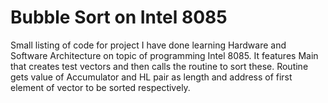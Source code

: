 # Bubble Sort on Intel 8085
Small listing of code for project I have done learning Hardware and Software Architecture on topic of programming Intel 8085.
It features Main that creates test vectors and then calls the routine to sort these.
Routine gets value of Accumulator and HL pair as length and address of first element of vector to be sorted respectively.
